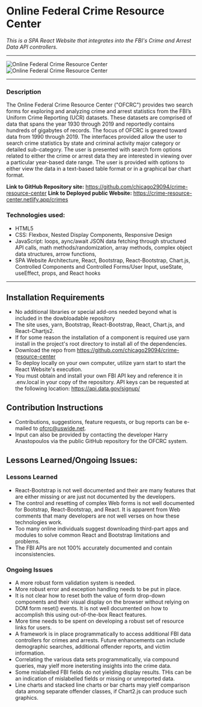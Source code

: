 
# Online Federal Crime Resource Center
*This is a SPA React Website that integrates into the FBI's Crime and Arrest Data API controllers.*  
___
![Online Federal Crime Resource Center](https://user-images.githubusercontent.com/84363576/124279572-4abead00-db0d-11eb-8478-bd22109e5f54.png)
![Online Federal Crime Resource Center](https://user-images.githubusercontent.com/84363576/124279608-54e0ab80-db0d-11eb-95b0-8b88f918f0de.png)
___

### Description

The Online Federal Crime Resource Center ("OFCRC") provides two search forms for exploring and analyzing crime and arrest statistics from the FBI’s Uniform Crime Reporting (UCR) datasets.  These datasets are comprised of data that spans the year 1930 through 2019 and reportedly contains hundreds of gigabytes of records.  The focus of OFCRC is geared toward data from 1990 through 2019.  The interfaces provided allow the user to search crime statistics by state and criminal activity major category or detailed sub-category.  The user is presented with search form options related to either the crime or arrest data they are interested in viewing over a particular year-based date range.  The user is provided with options to either view the data in a text-based table format or in a graphical bar chart format.

**Link to GitHub Repository site:** https://github.com/chicago29094/crime-resource-center
**Link to Deployed public Website:** https://crime-resource-center.netlify.app/crimes

### Technologies used:
- HTML5
- CSS: Flexbox, Nested Display Components, Responsive Design
- JavaScript: loops, aync/await JSON data fetching through structured API calls, math methods/randomization, array methods, complex object data structures, arrow functions, 
- SPA Website Architecture, React, Bootstrap, React-Bootstrap, Chart.js, Controlled Components and Controlled Forms/User Input, useState, useEffect, props, and React hooks
___
## Installation Requirements
- No additional libraries or special add-ons needed beyond what is included in the dowbloadable repository
- The site uses, yarn, Bootstrap, React-Bootstrap, React, Chart.js, and React-Chartjs2.
- If for some reason the installation of a component is required use yarn install in the project's root directory to install all of the dependencies.
- Download the repo from https://github.com/chicago29094/crime-resource-center
- To deploy locally on your own computer, utilize yarn start to start the React Website's execution.
- You must obtain and install your own FBI API key and reference it in .env.local in your copy of the repository.  API keys can be requested at the following location: https://api.data.gov/signup/

## Contribution Instructions
- Contributions, suggestions, feature requests, or bug reports can be e-mailed to ofcrc@uswide.net.
- Input can also be provided by contacting the developer Harry Anastopoulos via the public GitHub repository for the OFCRC system.

## Lessons Learned/Ongoing Issues:
### Lessons Learned
- React-Bootstrap is not well documented and their are many features that are either missing or are just not documented by the developers.
- The control and resetting of complex Web forms is not well documented for Bootstrap, React-Bootstrap, and React. It is apparent from Web comments that many developers are not well verses on how these technologies work.
- Too many online individuals suggest downloading third-part apps and modules to solve common React and Bootstrap limitations and problems.
- The FBI APIs are not 100% accurately documented and contain inconsistencies.
  
### Ongoing Issues
- A more robust form validation system is needed.
- More robust error and exception handling needs to be put in place.
- It is not clear how to reset both the value of form drop-down components and their visual display on the browser without relying on DOM form reset() events.  It is not well documented on how to accomplish this using out-of-the-box React features.
- More time needs to be spent on developing a robust set of resource links for users.
- A framework is in place programmatically to access additional FBI data controllers for crimes and arrests.  Future enhancements can include demographic searches, additional offender reports, and victim information.
- Correlating the various data sets programmatically, via compound queries, may yielf more inetersting insights into the crime data.
- Some mislabelled FBI fields do not yielding display results.  THis can be an indication of mislabelled fields or missing or unreported data.
- Line charts and stacked line charts or bar charts may yielf comparison data among separate offender classes, if Chart2.js can produce such graphics.




  
